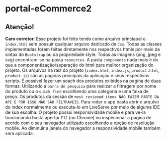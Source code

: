 # portal-eCommerce2

## Atenção! 
**Caro corretor**: Esse projeto foi feito tendo como arquivo princiapal o `index.html` sem possuir qualquer arquivo 
dedicado de `Css`. Todas as classes implementadas foram feitas diretamente nos respectivos htmls por meio 
da sintax do `Bootstrap` ou da propriedade style. Todas as imagens (png, jpeg e svg) encontram-se na  pasta `resources`. 
A pasta `components` nada mais é do que a componentização/separação do html para melhor organização do projeto. Os arquivos 
na raiz do projeto (`index.html`, `index.js`, `product.html`, `product.js`) são as paginas principais da aplicação e seus respectivos 
scripts. É possivel fazer um seach dos produtos exibidos na pagina de duas formas: Utilizando a `barra de pesquisa` para realizar a 
filtragem por nome do produto ou o `quick find` escolhendo uma categoria e uma faixa de preço. Os produtos da sessão 
de `most reviewed items NÃO FAZEM PARTE DA API E POR ISSO NÃO SÃO FILTRAVEIS`. Para rodar o app basta abrir o arquivo do index normalmente 
ou executa-lo em LiveServe por meio de alguma IDE de sua escolha. O projeto possui responsividade mobile e para ve-la funcionando basta apertar `F12`
(no Chrome) ou inspecionar a pagina de acordo com o seu navegador utilizado escolhendo a opção de resolução mobile. 
Ao diminuir a janela do navegador a responsividade mobile também será aplicada. 
